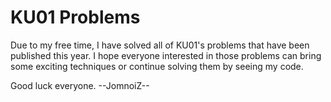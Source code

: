 # KU01 Problems
Due to my free time, I have solved all of KU01's problems that have been published this year. I hope everyone interested in those problems can bring some exciting techniques or continue solving them by seeing my code. 

Good luck everyone.
--JomnoiZ--
